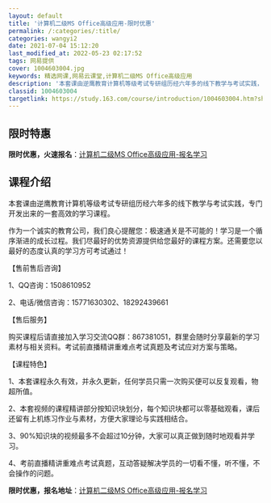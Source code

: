 ```yaml
---
layout: default
title: '计算机二级MS Office高级应用-限时优惠'
permalink: /:categories/:title/
categories: wangyi2
date: 2021-07-04 15:12:20
last_modified_at: 2022-05-23 02:17:52
tags: 网易提供
cover: 1004603004.jpg
keywords: 精选网课,网易云课堂,计算机二级MS Office高级应用
description: '本套课由逆鹰教育计算机等级考试专研组历经六年多的线下教学与考试实践，专门开发出来的一套高效的学习课程。作为一个诚实的教育'
classid: 1004603004
targetlink: https://study.163.com/course/introduction/1004603004.htm?share=1&shareId=1025206652&utm_campaign=share&utm_medium=iphoneShare&utm_source=&utm_u=1025206652
---
```


## 限时特惠

**限时优惠，火速报名**：[计算机二级MS Office高级应用-报名学习](https://study.163.com/course/introduction/1004603004.htm?share=1&shareId=1025206652&utm_campaign=share&utm_medium=iphoneShare&utm_source=&utm_u=1025206652)

## 课程介绍

本套课由逆鹰教育计算机等级考试专研组历经六年多的线下教学与考试实践，专门开发出来的一套高效的学习课程。

作为一个诚实的教育公司，我们良心提醒您：极速通关是不可能的！学习是一个循序渐进的成长过程。我们尽最好的优势资源提供给您最好的课程方案。还需要您以最好的态度认真的学习方可考试通过！

【售前售后咨询】

1、QQ咨询：1508610952

2、电话/微信咨询：15771630302、18292439661

【售后服务】

购买课程后请直接加入学习交流QQ群：867381051，群里会随时分享最新的学习素材与相关资料。考试前直播精讲重难点考试真题及考试应对方案与策略。

【课程特色】

1、本套课程永久有效，并永久更新，任何学员只需一次购买便可以反复观看，物超所值。

2、本套视频的课程精讲部分按知识块划分，每个知识块都可以零基础观看，课后还留有上机练习作业与素材，方便大家理论与实践相结合。

3、90%知识块的视频最多不会超过10分钟，大家可以真正做到随时地观看并学习。

4、考前直播精讲重难点考试真题，互动答疑解决学员的一切看不懂，听不懂，不会操作的问题。

**限时优惠，报名地址**：[计算机二级MS Office高级应用-报名学习](https://study.163.com/course/introduction/1004603004.htm?share=1&shareId=1025206652&utm_campaign=share&utm_medium=iphoneShare&utm_source=&utm_u=1025206652)

